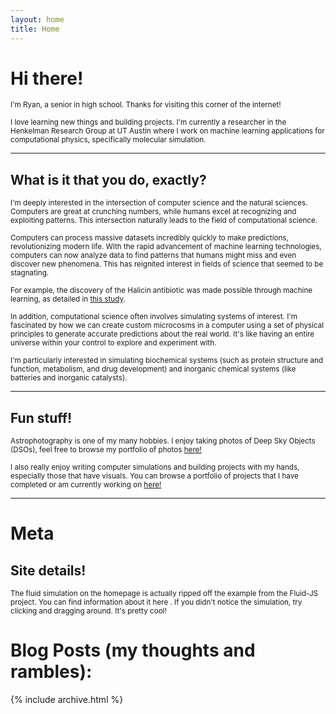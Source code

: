 ```yaml
---
layout: home
title: Home
---
```


# Hi there!

<p><small>I'm Ryan, a senior in high school. Thanks for visiting this corner of the internet!</small></p>

<p><small>I love learning new things and building projects. I'm currently a researcher in the Henkelman Research Group at UT Austin where I work on machine learning applications for computational physics, specifically molecular simulation.</small></p>

---

## What is it that you do, exactly?

<p><small>I'm deeply interested in the intersection of computer science and the natural sciences. Computers are great at crunching numbers, while humans excel at recognizing and exploiting patterns. This intersection naturally leads to the field of computational science.</small></p>

<p><small>Computers can process massive datasets incredibly quickly to make predictions, revolutionizing modern life. With the rapid advancement of machine learning technologies, computers can now analyze data to find patterns that humans might miss and even discover new phenomena. This has reignited interest in fields of science that seemed to be stagnating.</small></p>

<p><small>For example, the discovery of the Halicin antibiotic was made possible through machine learning, as detailed in <a href="https://www.cell.com/cell/fulltext/S0092-8674(20)30102-1?_returnURL=https%3A%2F%2Flinkinghub.elsevier.com%2Fretrieve%2Fpii%2FS0092867420301021%3Fshowall%3Dtrue">this study</a>.</small></p>

<p><small>In addition, computational science often involves simulating systems of interest. I'm fascinated by how we can create custom microcosms in a computer using a set of physical principles to generate accurate predictions about the real world. It's like having an entire universe within your control to explore and experiment with.</small></p>

<p><small>I'm particularly interested in simulating biochemical systems (such as protein structure and function, metabolism, and drug development) and inorganic chemical systems (like batteries and inorganic catalysts).</small></p>

---

## Fun stuff!

<p><small>Astrophotography is one of my many hobbies. I enjoy taking photos of Deep Sky Objects (DSOs), feel free to browse my portfolio of photos <a href="/gallery">here!</a></small></p>

<p><small>I also really enjoy writing computer simulations and building projects with my hands, especially those that have visuals. You can browse a portfolio of projects that I have completed or am currently working on <a href="/projects">here!</a></small></p>

---

# Meta

## Site details!

<p><small>The fluid simulation on the homepage is actually ripped off the example from the Fluid-JS project. You can find information about it here <a href="https://github.com/malik-tillman/Fluid-JS"></a>. If you didn't notice the simulation, try clicking and dragging around. It's pretty cool!</small></p>

# Blog Posts (my thoughts and rambles):

{% include archive.html %}

